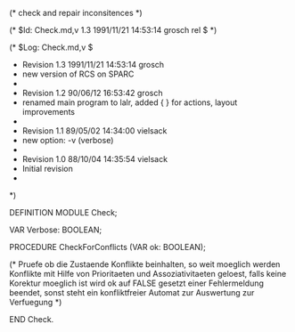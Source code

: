 (* check and repair inconsitences *)

(* $Id: Check.md,v 1.3 1991/11/21 14:53:14 grosch rel $ *)

(* $Log: Check.md,v $
 * Revision 1.3  1991/11/21  14:53:14  grosch
 * new version of RCS on SPARC
 *
 * Revision 1.2  90/06/12  16:53:42  grosch
 * renamed main program to lalr, added { } for actions, layout improvements
 * 
 * Revision 1.1	 89/05/02  14:34:00  vielsack
 * new option: -v (verbose)
 * 
 * Revision 1.0	 88/10/04  14:35:54  vielsack
 * Initial revision
 * 
 *)

DEFINITION MODULE Check;

  VAR Verbose: BOOLEAN;

  PROCEDURE CheckForConflicts (VAR ok: BOOLEAN);

  (* Pruefe ob die Zustaende Konflikte beinhalten,
     so weit moeglich werden Konflikte mit Hilfe von
     Prioritaeten und Assoziativitaeten geloest,
     falls keine Korektur moeglich ist wird ok auf FALSE gesetzt
     einer Fehlermeldung beendet, sonst steht ein konfliktfreier
     Automat zur Auswertung zur Verfuegung *)

END Check.
